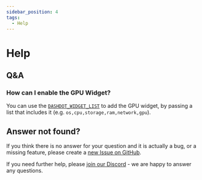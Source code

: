 ```yaml
---
sidebar_position: 4
tags:
  - Help
---
```


# Help

## Q&A

### How can I enable the GPU Widget?

You can use the [`DASHDOT_WIDGET_LIST`](./config#dashdot_widget_list) to add the GPU widget,
by passing a list that includes it (e.g. `os,cpu,storage,ram,network,gpu`).

## Answer not found?

If you think there is no answer for your question and it is actually a bug, or a missing feature,
please create a [new Issue on GitHub](https://github.com/MauriceNino/dashdot/issues).

If you need further help, please [join our Discord](https://discord.gg/3teHFBNQ9W) - we are happy to answer any questions.
